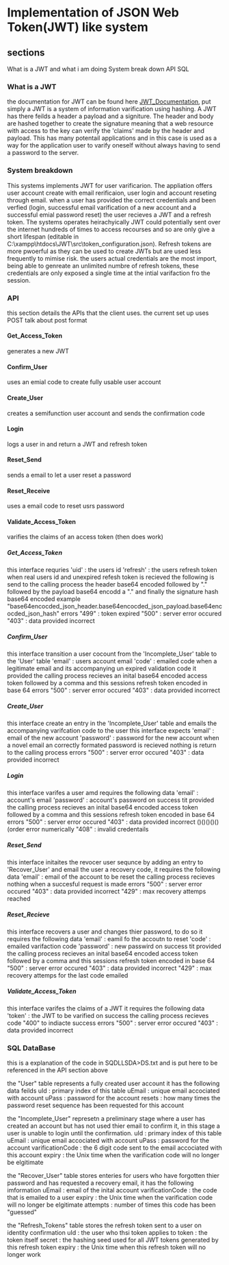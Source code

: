 # Implementation of JSON Web Token(JWT) like system

## sections
What is a JWT and what i am doing
System break down
API
SQL



### What is a JWT
the documentation for JWT can be found here [JWT_Documentation](https://www.jwt.io/introduction), put simply a JWT is a system of information varification using hashing. A JWT has there feilds a header a payload and a signiture. The header and body are hashed together to create the signature meaning that a web resource with access to the key can verify the 'claims' made by the header and payload. This has many potentail applications and in this case is used as a way for the application user to varify oneself without always having to send a password to the server.

### System breakdown
This systems implements JWT for user varificarion. The appliation offers user account create with email rerificaion, user login and account reseting through email. when a user has provided the correct credentials and been verfied (login, successful email varification of a new account and a successful emial password reset) the user recieves a JWT and a refresh token. The systems operates heirachyically JWT could potentially sent over the internet hundreds of times to access recourses and so are only give a short lifespan (editable in C:\xampp\htdocs\JWT\src\token_configuration.json). Refresh tokens are more pwoerful as they can be used to create JWTs but are used less frequently to mimise risk. the users actual credentials are the most import, being able to genreate an unlimited numbre of refresh tokens, these credentials are only exposed a single time at the intial varifaction fro the session.

### API
this section details the APIs that the client uses. the current set up uses POST
talk about post format

#### Get_Access_Token
  generates a new JWT 
#### Confirm_User
  uses an emial code to create fully usable user account
#### Create_User
  creates a semifunction user account and sends the confirmation code
#### Login
  logs a user in and return a JWT and refresh token
#### Reset_Send
  sends a email to let a user reset a password
#### Reset_Receive
  uses a email code to reset usrs password  
#### Validate_Access_Token
  varifies the claims of an access token (then does work)

##### Get_Access_Token
this interface requries
'uid' : the users id
'refresh' : the users refresh token
when real users id and unexpired refesh token is recieved the following is send to the calling process
the header base64 encoded followed by "." followed by the payload base64 encodd a "." and finally the signature hash base64 encoded
example "base64encocded_json_header.base64encocded_json_payload.base64encocded_json_hash"
errors
"499" : token expired
"500" : server error occured
"403" : data provided incorrect

##### Confirm_User
this interface transition a user cocount from the 'Incomplete_User' table to the 'User' table
'email' : users account email
'code' : emailed code
when a legitimate email and its accompanying un expired validation code it provided the calling process recieves an inital base64 encoded access token followed by a comma and this sessions refresh token encoded in base 64
errors
"500" : server error occured
"403" : data provided incorrect

##### Create_User
this interface create an entry in the 'Incomplete_User' table and emails the accompanying varifcation code to the user this interface expects
'email' : email of the new account
'password' : password for the new account
when a novel email an correctly formated password is recieved nothing is return to the calling process
errors
"500" : server error occured
"403" : data provided incorrect


##### Login
this interface varifes a user amd requires the following data
'email' : account's email
'password' : account's password
on success tit provided the calling process recieves an inital base64 encoded access token followed by a comma and this sessions refresh token encoded in base 64
errors
"500" : server error occured
"403" : data provided incorrect ()()()()()(order error numerically
"408" : invalid credentails

##### Reset_Send
this interface initaites the revocer user sequnce by adding an entry to 'Recover_User' and email the user a recovery code, it requires the following data
'email' : email of the account to be reset
the calling process recieves nothing when a succesful request is made
errors
"500" : server error occured
"403" : data provided incorrect
"429" : max recovery attemps reached

##### Reset_Recieve
this interface recovers a user and changes thier password, to do so it requires the following data
'email' : eamil fo the accoutn to reset
'code' : emailed varifaction code
'password' : new passwird
on success tit provided the calling process recieves an inital base64 encoded access token followed by a comma and this sessions refresh token encoded in base 64
"500" : server error occured
"403" : data provided incorrect
"429" : max recovery attemps for the last code emailed

##### Validate_Access_Token
this interface varifes the claims of a JWT it requires the following data
'token' : the JWT to be varified
on success the calling process recieves code "400" to indiacte success
errors
"500" : server error occured
"403" : data provided incorrect



### SQL DataBase
this is a explanation of the code in SQDLLSDA>DS.txt and is put here to be referenced in the API section above

the "User" table represents a fully created user account it has the following data feilds
uId : primary index of this table
uEmail : unique email accociated with account
uPass : password for the account
resets : how many times the password reset sequence has been requested for this account

the "Incomplete_User" represetn a preliminary stage where a user has created an account but has not used thier email to confirm it, in this stage a user is unable to login until the confirmation.
uId : primary index of this table
uEmail : unique email accociated with account
uPass : password for the account
varificationCode : the 6 digit code sent to the email accociated with this account
expiry : the Unix time when the varification code will no longer be elgitimate

the "Recover_User" table stores enteries for users who have forgotten thier password and has requested a recovery email, it has the following imformation
uEmail : email of the inital account 
varificationCode : the code that is emailed to a user
expiry : the Unix time when the varification code will no longer be elgitimate
attempts : number of times this code has been "guessed"

the "Refresh_Tokens" table stores the refresh token sent to a user on identity confirmation
uId : the user who thsi token applies to
token : the token itself
secret : the hashing seed used for all JWT tokens generated by this refresh token
expiry : the Unix time when this refresh token will no longer work





